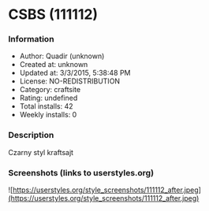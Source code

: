 # CSBS (111112)

### Information
- Author: Quadir (unknown)
- Created at: unknown
- Updated at: 3/3/2015, 5:38:48 PM
- License: NO-REDISTRIBUTION
- Category: craftsite
- Rating: undefined
- Total installs: 42
- Weekly installs: 0


### Description
Czarny styl kraftsajt


### Screenshots (links to userstyles.org)
![https://userstyles.org/style_screenshots/111112_after.jpeg](https://userstyles.org/style_screenshots/111112_after.jpeg)


